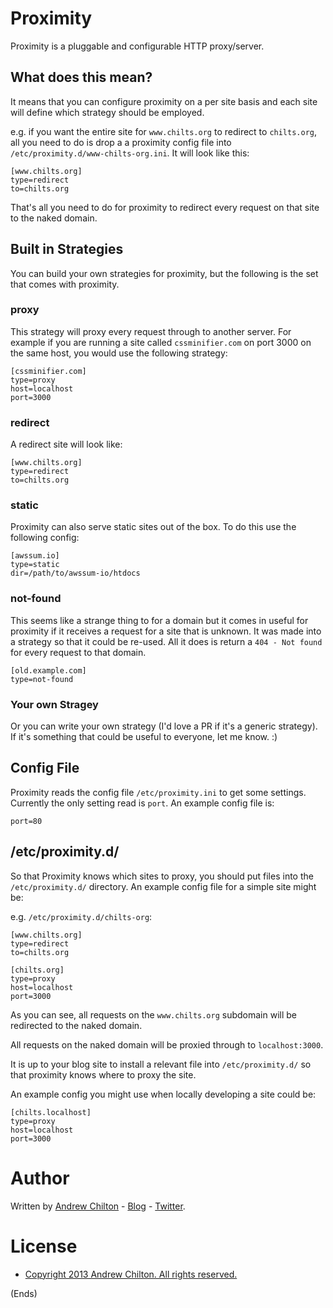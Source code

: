 # Proximity #

Proximity is a pluggable and configurable HTTP proxy/server.

## What does this mean? ##

It means that you can configure proximity on a per site basis and each site will define which strategy
should be employed.

e.g. if you want the entire site for ```www.chilts.org``` to redirect to ```chilts.org```, all you need to do is drop a
a proximity config file into ```/etc/proximity.d/www-chilts-org.ini```. It will look like this:

```
[www.chilts.org]
type=redirect
to=chilts.org
```

That's all you need to do for proximity to redirect every request on that site to the naked domain.

## Built in Strategies ##

You can build your own strategies for proximity, but the following is the set that comes with proximity.

### proxy ###

This strategy will proxy every request through to another server. For example if you are running a site called
```cssminifier.com``` on port 3000 on the same host, you would use the following strategy:

```
[cssminifier.com]
type=proxy
host=localhost
port=3000
```

### redirect ###

A redirect site will look like:

```
[www.chilts.org]
type=redirect
to=chilts.org
```

### static ###

Proximity can also serve static sites out of the box. To do this use the following config:

```
[awssum.io]
type=static
dir=/path/to/awssum-io/htdocs
```

### not-found ###

This seems like a strange thing to for a domain but it comes in useful for proximity if it receives a request for a
site that is unknown. It was made into a strategy so that it could be re-used. All it does is return a ```404 - Not
found``` for every request to that domain.

```
[old.example.com]
type=not-found
```

### Your own Stragey ###

Or you can write your own strategy (I'd love a PR if it's a generic strategy). If it's something that could be useful
to everyone, let me know. :)

## Config File ##

Proximity reads the config file ```/etc/proximity.ini``` to get some settings. Currently the only setting read is
```port```. An example config file is:

```
port=80
```

## /etc/proximity.d/ ##

So that Proximity knows which sites to proxy, you should put files into the ```/etc/proximity.d/``` directory. An
example config file for a simple site might be:

e.g. ```/etc/proximity.d/chilts-org```:

```
[www.chilts.org]
type=redirect
to=chilts.org

[chilts.org]
type=proxy
host=localhost
port=3000
```

As you can see, all requests on the ```www.chilts.org``` subdomain will be redirected to the naked domain.

All requests on the naked domain will be proxied through to ```localhost:3000```.

It is up to your blog site to install a relevant file into ```/etc/proximity.d/``` so that proximity knows where to
proxy the site.

An example config you might use when locally developing a site could be:

```
[chilts.localhost]
type=proxy
host=localhost
port=3000
```

# Author #

Written by [Andrew Chilton](http://chilts.org/) - [Blog](http://chilts.org/blog/) -
[Twitter](https://twitter.com/andychilton).

# License #

* [Copyright 2013 Andrew Chilton.  All rights reserved.](http://chilts.mit-license.org/2013/)

(Ends)
